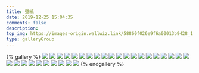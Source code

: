 ```yaml
---
title: 壁紙
date: 2019-12-25 15:04:35
comments: false
description:
top_img: https://images-origin.wallwiz.link/58860f026e9f6a00013b9428_1
type: galleryGroup
---
```

{% gallery %}
![](https://images-origin.wallwiz.link/58860f1c6e9f6a00013b944b_1)
![](https://images-origin.wallwiz.link/58860f026e9f6a00013b9428_1)
![](https://images-origin.wallwiz.link/5891eb8635e2fb00012d3a4f_1)
![](https://images-origin.wallwiz.link/58860ebbbcf65400017a550f_1)
![](https://images-origin.wallwiz.link/58860e926e9f6a00013b9386_1)
![](https://images-origin.wallwiz.link/58860f906e9f6a00013b94fa_1)
![](https://images-origin.wallwiz.link/58860f916e9f6a00013b94fb_1)
![](https://images-origin.wallwiz.link/58860c5cdc1d3f00010acee5_1)
![](https://images-origin.wallwiz.link/588609686e9f6a00013b8c2f_1)
![](https://images-origin.wallwiz.link/590bc66690c79d0001e9cbad_1)
![](https://images-origin.wallwiz.link/590bca5f90c79d0001e9cbff_1)
![](https://images-origin.wallwiz.link/58860ea5bcf65400017a54f0_1)
![](https://images-origin.wallwiz.link/58860ea56e9f6a00013b93a3_1)
![](https://images-origin.wallwiz.link/58860e96dc1d3f00010ad1e2_1)
![](https://images-origin.wallwiz.link/58860ead6e9f6a00013b93b1_1)
![](https://images-origin.wallwiz.link/58860ebadc1d3f00010ad215_1)
![](https://images-origin.wallwiz.link/58860b66bcf65400017a5089_1)
![](https://images-origin.wallwiz.link/58860ba7dc1d3f00010acdef_1)
![](https://images-origin.wallwiz.link/58860adbdc1d3f00010accc9_1)
![](https://images-origin.wallwiz.link/58860b456e9f6a00013b8f0f_1)
![](https://images-origin.wallwiz.link/58860b88dc1d3f00010acdc1_1)
![](https://images-origin.wallwiz.link/58860b9a6e9f6a00013b8f89_1)
![](https://images-origin.wallwiz.link/58860cbe6e9f6a00013b9112_1)
![](https://images-origin.wallwiz.link/59c13437ccb8f80001ef65ea_1)
![](https://images-origin.wallwiz.link/59c13468ccb8f80001ef663f_1)
![](https://images-origin.wallwiz.link/59c13323c6a7580001cc9bfd_1)
![](https://images-origin.wallwiz.link/59c1325eccb8f80001ef5d43_1)
![](https://images-origin.wallwiz.link/59c12ed68ac7580001ce9ef8_1)
![](https://images-origin.wallwiz.link/59c1366e8ac7580001cec0fd_1)
![](https://images-origin.wallwiz.link/5976161269f78700012df74f_1)
{% endgallery %}